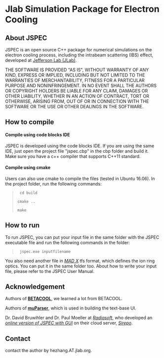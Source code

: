 # Jlab Simulation Package for Electron Cooling

## About JSPEC
JSPEC is an open source C++ package for numerical simulations on the electron cooling process, including the intrabeam scattering (IBS) effect, developed at [Jefferson Lab (JLab)](http://www.jlab.org). 



THE SOFTWARE IS PROVIDED "AS IS", WITHOUT WARRANTY OF ANY KIND, EXPRESS OR IMPLIED, INCLUDING BUT NOT LIMITED TO THE WARRANTIES OF MERCHANTABILITY, FITNESS FOR A PARTICULAR PURPOSE AND NONINFRINGEMENT. IN NO EVENT SHALL THE AUTHORS OR COPYRIGHT HOLDERS BE LIABLE FOR ANY CLAIM, DAMAGES OR OTHER LIABILITY, WHETHER IN AN ACTION OF CONTRACT, TORT OR OTHERWISE, ARISING FROM, OUT OF OR IN CONNECTION WITH THE SOFTWARE OR THE USE OR OTHER DEALINGS IN THE SOFTWARE.

## How to compile
#### Compile using code blocks IDE

JSPEC is developed using the code blocks IDE. If you are using the same IDE, just open the project file "jspec.cbp" in the cbp folder and build it. Make sure you have a c++ compiler that supports C++11 standard. 

#### Compile using cmake

Users can also use cmake to compile the files (tested in Ubuntu 16.06). In the project folder, run the following commands:

> ` cd build` 
>
> `cmake ..`
>
> `make`

## How to run

To run JSPEC, you can put your input file in the same folder with the JSPEC executable file and run the following commands in the folder:

> ` jspec.exe inputfilename` 

You also need another file in [*MAD X*](https://madx.web.cern.ch/madx/) tfs format, which defines the ion ring optics. You can put it in the same folder too. About how to write your input file, please refer to the JSPEC User Manual. 

## Acknowledgement

Authors of [**BETACOOL**](http://betacool.jinr.ru/), we learned a lot from BETACOOL. 

Authors of [**muParser**](http://beltoforion.de/article.php?a=muparser),  which is used in building the text-base UI. 

Dr. David Bruwihler and Dr. Paul Moeller at [*Radiasoft*](http://radiasoft.net/), who developed an [*online version of JSPEC with GUI*](https://beta.sirepo.com/#/jspec) on their cloud server, [*Sirepo*](https://beta.sirepo.com/). 



## Contact 

contact the author by hezhang.AT.jlab.org. 